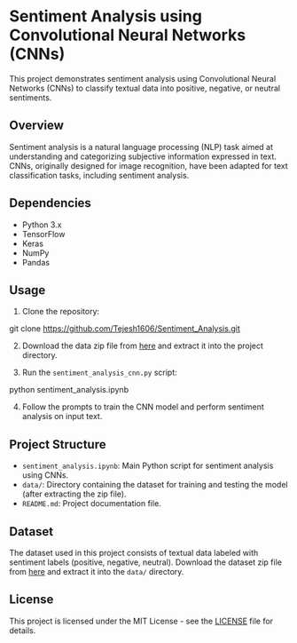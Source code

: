 # Sentiment Analysis using Convolutional Neural Networks (CNNs)

This project demonstrates sentiment analysis using Convolutional Neural Networks (CNNs) to classify textual data into positive, negative, or neutral sentiments. 

## Overview

Sentiment analysis is a natural language processing (NLP) task aimed at understanding and categorizing subjective information expressed in text. CNNs, originally designed for image recognition, have been adapted for text classification tasks, including sentiment analysis.

## Dependencies

- Python 3.x
- TensorFlow
- Keras
- NumPy
- Pandas

## Usage

1. Clone the repository:

git clone https://github.com/Tejesh1606/Sentiment_Analysis.git


2. Download the data zip file from [here](link_to_your_data.zip) and extract it into the project directory.

3. Run the `sentiment_analysis_cnn.py` script:

python sentiment_analysis.ipynb


4. Follow the prompts to train the CNN model and perform sentiment analysis on input text.

## Project Structure

- `sentiment_analysis.ipynb`: Main Python script for sentiment analysis using CNNs.
- `data/`: Directory containing the dataset for training and testing the model (after extracting the zip file).
- `README.md`: Project documentation file.

## Dataset

The dataset used in this project consists of textual data labeled with sentiment labels (positive, negative, neutral). Download the dataset zip file from [here](link_to_your_data.zip) and extract it into the `data/` directory.

## License

This project is licensed under the MIT License - see the [LICENSE](LICENSE) file for details.


